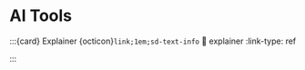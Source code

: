 # AI Tools


:::{card} Explainer {octicon}`link;1em;sd-text-info`
:link: explainer
:link-type: ref


:::

